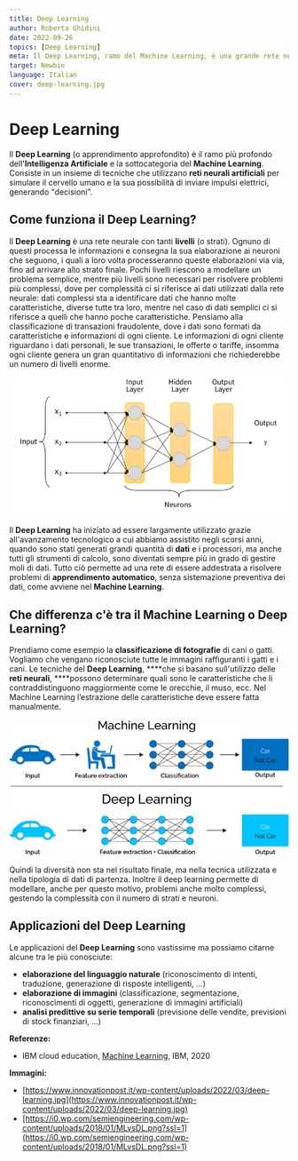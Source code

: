 ```yaml
---
title: Deep Learning
author: Roberta Ghidini
date: 2022-09-26
topics: [Deep Learning]
meta: Il Deep Learning, ramo del Machine Learning, è una grande rete neurale multistrato addestrata a risolvere problemi di apprendimento automatico
target: Newbie
language: Italian
cover: deep-learning.jpg
---
```


# Deep Learning

Il **Deep Learning** (o apprendimento approfondito) è il ramo più profondo dell'**Intelligenza Artificiale** e la sottocategoria del **Machine Learning**.
Consiste in un insieme di tecniche che utilizzano **reti neurali artificiali** per simulare il cervello umano e la sua possibilità di inviare impulsi elettrici, generando "decisioni".

## Come funziona il Deep Learning?

Il **Deep Learning** è una rete neurale con tanti **livelli** (o strati). Ognuno di questi processa le informazioni e consegna la sua elaborazione ai neuroni che seguono, i quali a loro volta processeranno queste elaborazioni via via, fino ad arrivare allo strato finale. Pochi livelli riescono a modellare un problema semplice, mentre più livelli sono necessari per risolvere problemi più complessi, dove per complessità ci si riferisce ai dati utilizzati dalla rete neurale: dati complessi sta a identificare dati che hanno molte caratteristiche, diverse tutte tra loro, mentre nel caso di dati semplici ci si riferisce a quelli che hanno poche caratteristiche. Pensiamo alla classificazione di transazioni fraudolente, dove i dati sono formati da caratteristiche e informazioni di ogni cliente. Le informazioni di ogni cliente riguardano i dati personali, le sue transazioni, le offerte o tariffe, insomma ogni cliente genera un gran quantitativo di informazioni che richiederebbe un numero di livelli enorme. 

![Deep Learning: rete neurale](./Untitled.png)


Il **Deep Learning** ha iniziato ad essere largamente utilizzato grazie all'avanzamento tecnologico a cui abbiamo assistito negli scorsi anni, quando sono stati generati grandi quantità di **dati** e i processori, ma anche tutti gli strumenti di calcolo, sono diventati sempre più in grado di gestire moli di dati. Tutto ciò permette ad una rete di essere addestrata a risolvere problemi di **apprendimento automatico**, senza sistemazione preventiva dei dati, come avviene nel **Machine Learning**.

## Che differenza c'è tra il Machine Learning o Deep Learning?

Prendiamo come esempio la **classificazione di fotografie** di cani o gatti. Vogliamo che vengano riconosciute tutte le immagini raffiguranti i gatti e i cani. Le tecniche del **Deep Learning**, ****che si basano sull'utilizzo delle **reti neurali**, ****possono determinare quali sono le caratteristiche che li contraddistinguono maggiormente come le orecchie, il muso, ecc. Nel Machine Learning l’estrazione delle caratteristiche deve essere fatta manualmente.

![Machine Learning vs Deep Learning](./Caratteristiche-e-funzionamento-del-Deep-Learning-in-informatica.png)


Quindi la diversità non sta nel risultato finale, ma nella tecnica utilizzata e nella tipologia di dati di partenza. Inoltre il deep learning permette di modellare, anche per questo motivo, problemi anche molto complessi, gestendo la complessità con il numero di strati e neuroni.

## Applicazioni del Deep Learning

Le applicazioni del **Deep Learning** sono vastissime ma possiamo citarne alcune tra le più conosciute:

- **elaborazione del linguaggio naturale** (riconoscimento di intenti, traduzione, generazione di risposte intelligenti, …)
- **elaborazione di immagini** (classificazione, segmentazione, riconoscimenti di oggetti, generazione di immagini artificiali)
- **analisi predittive su serie temporali** (previsione delle vendite, previsioni di stock finanziari, …)

**Referenze:** 

- IBM cloud education, [Machine Learning](https://www.ibm.com/cloud/learn/machine-learning), IBM, 2020

**Immagini:** 

- [https://www.innovationpost.it/wp-content/uploads/2022/03/deep-learning.jpg](https://www.innovationpost.it/wp-content/uploads/2022/03/deep-learning.jpg)
- [https://i0.wp.com/semiengineering.com/wp-content/uploads/2018/01/MLvsDL.png?ssl=1](https://i0.wp.com/semiengineering.com/wp-content/uploads/2018/01/MLvsDL.png?ssl=1)
